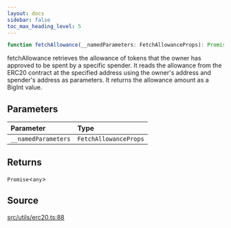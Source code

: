 ```yaml
---
layout: docs
sidebar: false
toc_max_heading_level: 5
---
```


```ts
function fetchAllowance(__namedParameters: FetchAllowanceProps): Promise<any>;
```

fetchAllowance retrieves the allowance of tokens that the owner has approved
to be spent by a specific spender. It reads the allowance from the ERC20
contract at the specified address using the owner's address and spender's
address as parameters. It returns the allowance amount as a BigInt value.

## Parameters

| Parameter           | Type                  |
| :------------------ | :-------------------- |
| `__namedParameters` | `FetchAllowanceProps` |

## Returns

`Promise`\<`any`\>

## Source

[src/utils/erc20.ts:88](https://github.com/OffchainLabs/arbitrum-orbit-sdk/blob/cfcbd32d6879cf7817a33b24f062a0fd879ea257/src/utils/erc20.ts#L88)
